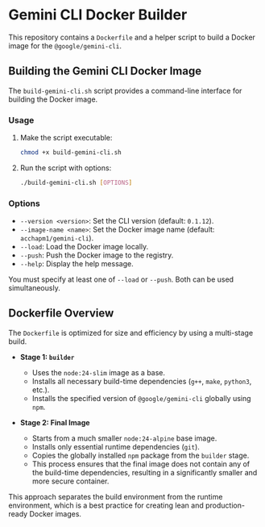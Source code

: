 
# Gemini CLI Docker Builder

This repository contains a `Dockerfile` and a helper script to build a Docker image for the `@google/gemini-cli`.

## Building the Gemini CLI Docker Image

The `build-gemini-cli.sh` script provides a command-line interface for building the Docker image.

### Usage

1. Make the script executable:
   ```bash
   chmod +x build-gemini-cli.sh
   ```

2. Run the script with options:
   ```bash
   ./build-gemini-cli.sh [OPTIONS]
   ```

### Options

- `--version <version>`: Set the CLI version (default: `0.1.12`).
- `--image-name <name>`: Set the Docker image name (default: `acchapm1/gemini-cli`).
- `--load`: Load the Docker image locally.
- `--push`: Push the Docker image to the registry.
- `--help`: Display the help message.

You must specify at least one of `--load` or `--push`. Both can be used simultaneously.

## Dockerfile Overview

The `Dockerfile` is optimized for size and efficiency by using a multi-stage build.

- **Stage 1: `builder`**
  - Uses the `node:24-slim` image as a base.
  - Installs all necessary build-time dependencies (`g++`, `make`, `python3`, etc.).
  - Installs the specified version of `@google/gemini-cli` globally using `npm`.

- **Stage 2: Final Image**
  - Starts from a much smaller `node:24-alpine` base image.
  - Installs only essential runtime dependencies (`git`).
  - Copies the globally installed `npm` package from the `builder` stage.
  - This process ensures that the final image does not contain any of the build-time dependencies, resulting in a significantly smaller and more secure container.

This approach separates the build environment from the runtime environment, which is a best practice for creating lean and production-ready Docker images.
